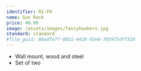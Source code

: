 ```yaml
---
identifier: RI-FH
name: Gun Rack
price: 49.99
image: /assets/images/fancyhookers.jpg
standard: standard
#file_guid: 66edfe7f-0851-4418-93e8-785975df7318
---
```



- Wall mount, wood and steel  
- Set of two
